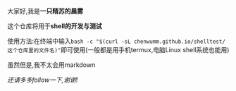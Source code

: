 大家好,我是**一只精苏的晨雾**  

这个仓库将用于**shell的开发与测试**  

使用方法:在终端中输入`bash -c "$(curl -sL chenwumm.github.io/shelltest/这个仓库里的文件名)"`即可使用(一般都是用手机termux,电脑Linux shell系统也能用)  

虽然但是,我不太会用markdown  

*还请多多follow一下,谢谢!*
